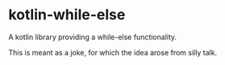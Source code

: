 # kotlin-while-else

A kotlin library providing a while-else functionality.

This is meant as a joke, for which the idea arose from silly talk.
